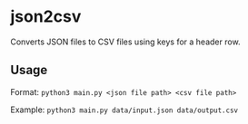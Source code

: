 # json2csv

Converts JSON files to CSV files using keys for a header row.

## Usage
Format:
```python3 main.py <json file path> <csv file path>```

Example:
```python3 main.py data/input.json data/output.csv```
